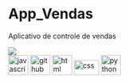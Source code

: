 # App_Vendas
 Aplicativo de controle de vendas

<div>
<img src="http://img.shields.io/static/v1?label=STATUS&message=%20FINALIZADO&color=GREEN&style=for-the-badge"/>
</div>
<a target="_blank" rel="noopener noreferrer nofollow" href="https://upload.wikimedia.org/wikipedia/commons/thumb/e/e0/Android_robot_%282014-2019%29.svg/1200px-Android_robot_%282014-2019%29.svg.png"><img src="https://upload.wikimedia.org/wikipedia/commons/thumb/e/e0/Android_robot_%282014-2019%29.svg/1200px-Android_robot_%282014-2019%29.svg.png" alt="javascript" width="40" height="40" data-canonical-src="https://cdn.icon-icons.com/icons2/2108/PNG/512/javascript_icon_130900.png" style="max-width: 100%;"></a>
<a target="_blank" rel="noopener noreferrer nofollow" href="https://upload.wikimedia.org/wikipedia/commons/5/58/Kivy_logo.png"><img src="https://upload.wikimedia.org/wikipedia/commons/5/58/Kivy_logo.png" alt="github" width="40" height="40" data-canonical-src="https://cdn.icon-icons.com/icons2/936/PNG/512/github-logo_icon-icons.com_73546.png" style="max-width: 100%;"></a>
<a target="_blank" rel="noopener noreferrer nofollow" href="https://logodownload.org/wp-content/uploads/2021/11/ios-logo-2048x2048.png"><img src="https://logodownload.org/wp-content/uploads/2021/11/ios-logo-2048x2048.png" alt="html" width="40" height="40" data-canonical-src="https://cdn.icon-icons.com/icons2/2415/PNG/512/html_original_wordmark_logo_icon_146478.png" style="max-width: 100%;"></a>
<a target="_blank" rel="noopener noreferrer nofollow" href="https://static.wixstatic.com/media/df373f_f4003abaf1ff4822bcbccea2da7fc9a4~mv2.png/v1/fill/w_640,h_202,al_c,q_85,usm_0.66_1.00_0.01,enc_auto/df373f_f4003abaf1ff4822bcbccea2da7fc9a4~mv2.png"><img src="https://static.wixstatic.com/media/df373f_f4003abaf1ff4822bcbccea2da7fc9a4~mv2.png/v1/fill/w_640,h_202,al_c,q_85,usm_0.66_1.00_0.01,enc_auto/df373f_f4003abaf1ff4822bcbccea2da7fc9a4~mv2.png" alt="css" width="50" height="30" data-canonical-src="https://cdn-icons-png.flaticon.com/512/5968/5968672.png" style="max-width: 100%;"></a>
<a target="_blank" rel="noopener noreferrer nofollow" href="https://camo.githubusercontent.com/f06aea2585a5ebb7c97ff88c1e3ec42fe92502fbd897abe4bf2e56eb7039e1aa/68747470733a2f2f63646e2e69636f6e2d69636f6e732e636f6d2f69636f6e73322f3131322f504e472f3531322f707974686f6e5f31383839342e706e67"><img src="https://camo.githubusercontent.com/f06aea2585a5ebb7c97ff88c1e3ec42fe92502fbd897abe4bf2e56eb7039e1aa/68747470733a2f2f63646e2e69636f6e2d69636f6e732e636f6d2f69636f6e73322f3131322f504e472f3531322f707974686f6e5f31383839342e706e67" alt="python" width="40" height="40" data-canonical-src="https://cdn.icon-icons.com/icons2/112/PNG/512/python_18894.png" style="max-width: 100%;"></a></p>

